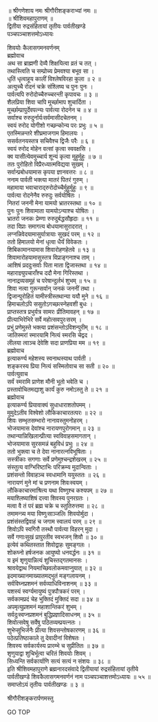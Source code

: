 
  
॥ श्रीगणेशाय नमः श्रीगौरीशङ्कराभ्यां नमः ॥  
॥ श्रीशिवमहापुराणम् ॥  
द्वितीया रुद्रसंहितायां तृतीयः पार्वतीखण्डे  
पञ्चपञ्चाशत्तमोऽध्यायः  
  
शिवयोः कैलासगमनवर्णनम्  
ब्रह्मोवाच  
अथ सा ब्राह्मणी देव्यै शिक्षयित्वा व्रतं च तत् ।  
तथास्त्विति च सम्प्रोच्य प्रेमवश्या बभूव सा ।  
धृतिं धृत्वाहूय कालीं विश्लेषविरहा कुला ॥ २ ॥  
अत्युच्चै रोदनं चक्रे संश्लिष्य च पुनः पुनः ।  
पार्वत्यपि रुरोदोच्चैरुच्चरन्ती कृपावचः ॥ ३ ॥  
शैलप्रिया शिवा चापि मूर्च्छामाप शुचार्दिता ।  
मूर्च्छाम्प्रापुर्देवपत्न्यः पार्वत्या रोदनेन च ॥ ४ ॥  
सर्वाश्च रुरुदुर्नार्यःसर्वमासीदचेतनम् ।  
स्वयं रुरोद योगीशो गच्छन्कोन्य परः प्रभुः ॥ ५ ॥  
एतस्मिन्नन्तरे शीघ्रमाजगाम हिमालयः ।  
ससर्वतनयस्तत्र सचिवैश्च द्विजैः परैः ॥ ६ ॥  
स्वयं रुरोद मोहेन वत्सां कृत्वा स्ववक्षसि ।  
क्व यासीत्येवमुच्चार्य शून्यं कृत्वा मुहुर्मुहुः ॥ ७ ॥  
ततः पुरोहितो विप्रैरध्यात्मविद्यया सुखम् ।  
सर्वान्प्रबोधयामास कृपया ज्ञानवत्तरः ॥ ८ ॥  
ननाम पार्वती भक्त्या मातरं पितरं गुरुम् ।  
महामाया भवाचाराद्‌रुरोदोच्चैर्मुहुर्मुहुः ॥ ९ ॥  
पार्वत्या रोदनेनैव रुरुदुः सर्वयोषितः ।  
नितरां जननी मेना यामयो भ्रातरस्तथा ॥ १० ॥  
पुनः पुनः शिवामाता यामयोऽन्याश्च योषितः ।  
भ्रातरो जनकः प्रेम्णा रुरुदुर्बद्धसौहृदाः ॥ ११ ॥  
तदा विप्राः समागत्य बोधयामासुरादरात् ।  
लग्नन्निवेदयामासुर्यात्रायाः सुखदं परम् ॥ १२ ॥  
ततो हिमालयो मेनां धृत्वा धैर्यं विवेकतः ।  
शिबिकामानयामास शिवारोहणहेतवे ॥ १३ ॥  
शिवामारोहयामासुस्तत्र विप्राङ्‌गनाश्च ताम् ।  
आशिषं प्रददुःसर्वाः पिता माता द्विजास्तथा ॥ १४ ॥  
महाराज्ञ्युपचाराँश्च ददौ मेना गिरिस्तथा ।  
नानाद्रव्यसमूहं च परेषान्दुर्लभं शुभम् ॥ १५ ॥  
शिवा नत्वा गुरून्सर्वान् जनकं जननीं तथा ।  
द्विजान्पुरोहितं यामीस्त्रीस्तथान्या ययौ मुने ॥ १६ ॥  
हिमाचलोऽपि ससुतोऽगच्छत्स्नेहवशी बुधः ।  
प्राप्तस्तत्र प्रभुर्यत्र सामरः प्रीतिमावहन् ॥ १७ ॥  
प्रीत्याभिरेभिरे सर्वे महोत्सवपुरःसरम् ।  
प्रभुं प्रणेमुस्ते भक्त्या प्रशंसन्तोऽविशन्पुरीम् ॥ १८ ॥  
जातिस्मरां स्मारयामि नित्यं स्मरसि चेद्वद ।  
लीलया त्वाञ्च देवेशि सदा प्राणप्रिया मम ॥ १९ ॥  
ब्रह्मोवाच  
इत्याकर्ण्य महेशस्य स्वनाथस्याथ पार्वती ।  
शङ्करस्य प्रिया नित्यं सस्मितोवाच सा सती ॥ २० ॥  
पार्वत्युवाच  
सर्वं स्मरामि प्राणेश मौनी भूतो भवेति च ।  
प्रस्तावोचितमद्याशु कार्यं कुरु नमोऽस्तु ते ॥ २१ ॥  
ब्रह्मोवाच  
इत्याकर्ण्य प्रियावाक्यं सुधाधाराशतोपमम् ।  
मुमुदेऽतीव विश्वेशो लौकिकाचारतत्परः ॥ २२ ॥  
शिवः सम्भृतसम्भारो नानावस्तुमनोहरम् ।  
भोजयामास देवांश्च नारायणपुरोगमान् ॥ २३ ॥  
तथान्यान्निखिलान्प्रीत्या स्वविवाहसमागतान् ।  
भोजयामास सुरसमन्नं बहुविधं प्रभुः ॥ २४ ॥  
ततो भुक्त्वा च ते देवा नानारत्नविभूषिताः ।  
सस्त्रीकाः सगणाः सर्वे प्रणेमुश्चन्द्रशेखरम् ॥ २५ ॥  
संस्तुत्य वाग्भिरिष्टाभिः परिक्रम्य मुदान्विताः ।  
प्रशंसन्तो विवाहञ्च स्वधामानि ययुस्ततः ॥ २६ ॥  
नारायणं मुने मां च प्रणनाम शिवःस्वयम् ।  
लौकिकाचारमाश्रित्य यथा विष्णुश्च कश्यपम् ॥ २७ ॥  
मयाश्लिष्याशिषं दत्त्वा शिवस्य पुनरग्रतः ।  
मत्वा वै तं परं ब्रह्म चक्रे च स्तुतिरुत्तमा ॥ २८ ॥  
तमामन्त्र्य मया विष्णुःसाञ्जलिः शिवयोर्मुदा ।  
प्रशंसंस्तद्विवाहं च जगाम स्वालयं परम् ॥ २९ ॥  
शिवोऽपि स्वगिरौ तस्थौ पार्वत्या विहरन् मुदा ।  
सर्वे गणाःसुखं प्रापुरतीव स्वभजन् शिवौ ॥ ३० ॥  
इत्येवं कथितस्तात शिवोद्वाहः सुमङ्गलः ।  
शोकघ्नो हर्षजनक आयुष्यो धनवर्द्धनः ॥ ३१ ॥  
य इमं शृणुयान्नित्यं शुचिस्तद्‌गतमानसः ।  
श्रावयेद्वाथ नियमाच्छिवलोकमवाप्नुयात् ॥ ३२ ॥  
इदमाख्यानमाख्यातमद्‌भुतं मङ्गलायनम् ।  
सर्वविघ्नप्रशमनं सर्वव्याधिविनाशनम् ॥ ३३ ॥  
यशस्यं स्वर्ग्यमायुष्यं पुत्रपौत्रकरं परम् ।  
सर्वकामप्रदं चेह भुक्तिदं मुक्तिदं सदा ॥ ३४ ॥  
अपमृत्युप्रशमनं महाशान्तिकरं शुभम् ।  
सर्वदुःस्वप्नप्रशमनं बुद्धिप्रज्ञादिसाधनम् ॥ ३५ ॥  
शिवोत्सवेषु सर्वेषु पठितव्यम्प्रयत्नतः ।  
शुभेप्सुभिर्जनैः प्रीत्या शिवसन्तोषकारणम् ॥ ३६ ॥  
पठेत्प्रतिष्ठाकाले तु देवादीनां विशेषतः ।  
शिवस्य सर्वकार्यस्य प्रारम्भे च सुप्रीतितः ॥ ३७ ॥  
शृणुयाद्वा शुचिर्भूत्वा चरितं शिवयोः शिवम् ।  
सिध्यन्ति सर्वकार्याणि सत्यं सत्यं न संशयः ॥ ३८ ॥  
इति श्रीशिवमहापुराणे ब्रह्मनारदसंवादे द्वितीयायां रुद्रसंहितायां तृतीये  
पार्वतीखण्डे शिवकैलासगमनवर्णनं नाम पञ्चपञ्चाशत्तमोऽध्यायः ॥ ५५ ॥  
समाप्तोऽयं तृतीयः पार्वतीखण्डः ॥ ३ ॥  
  
  
श्रीगौरीशङ्करार्पणमस्तु  
  
GO TOP
